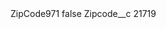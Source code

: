 <?xml version="1.0" encoding="UTF-8"?>
<CustomMetadata xmlns="http://soap.sforce.com/2006/04/metadata" xmlns:xsi="http://www.w3.org/2001/XMLSchema-instance" xmlns:xsd="http://www.w3.org/2001/XMLSchema">
    <label>ZipCode971</label>
    <protected>false</protected>
    <values>
        <field>Zipcode__c</field>
        <value xsi:type="xsd:string">21719</value>
    </values>
</CustomMetadata>
